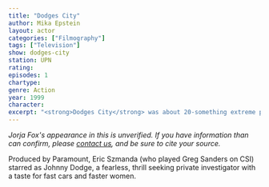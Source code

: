 ```yaml
---
title: "Dodges City"
author: Mika Epstein
layout: actor
categories: ["Filmography"]
tags: ["Television"]
show: dodges-city
station: UPN
rating: 
episodes: 1
chartype: 
genre: Action
year: 1999
character:
excerpt: "<strong>Dodges City</strong> was about 20-something extreme private investigator."
---
```


_Jorja Fox's appearance in this is unverified. If you have information than can confirm, please [contact us](http://jorjafox.net/contact/), and be sure to cite your source._

Produced by Paramount, Eric Szmanda (who played Greg Sanders on CSI) starred as Johnny Dodge, a fearless, thrill seeking private investigator with a taste for fast cars and faster women.